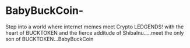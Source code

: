 # BabyBuckCoin-
Step into a world where internet memes meet Crypto LEDGENDS! with the heart of BUCKTOKEN and the fierce additude of ShibaInu.....meet the only son of BUCKTOKEN...BabyBuckCoin

